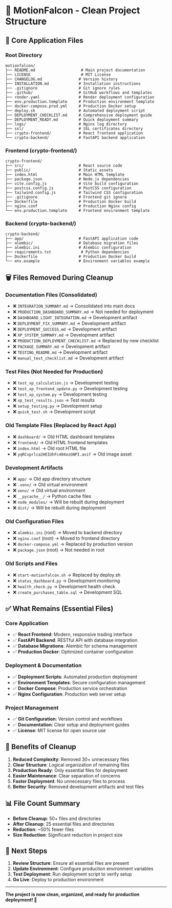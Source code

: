 # 📁 MotionFalcon - Clean Project Structure

## 🎯 **Core Application Files**

### **Root Directory**
```
motionfalcon/
├── README.md                    # Main project documentation
├── LICENSE                      # MIT License
├── CHANGELOG.md                # Version history
├── INSTALLATION.md             # Installation instructions
├── .gitignore                  # Git ignore rules
├── .github/                    # GitHub workflows and templates
├── render.yaml                 # Render deployment configuration
├── env.production.template     # Production environment template
├── docker-compose.prod.yml     # Production Docker setup
├── deploy.sh                   # Automated deployment script
├── DEPLOYMENT_CHECKLIST.md     # Comprehensive deployment guide
├── DEPLOYMENT_READY.md         # Quick deployment summary
├── logs/                       # Nginx log directory
├── ssl/                        # SSL certificates directory
├── crypto-frontend/            # React frontend application
└── crypto-backend/             # FastAPI backend application
```

### **Frontend (crypto-frontend/)**
```
crypto-frontend/
├── src/                        # React source code
├── public/                     # Static assets
├── index.html                  # Main HTML template
├── package.json                # Node.js dependencies
├── vite.config.js              # Vite build configuration
├── postcss.config.js           # PostCSS configuration
├── tailwind.config.js          # Tailwind CSS configuration
├── .gitignore                  # Frontend git ignore
├── Dockerfile                  # Production Docker build
├── nginx.conf                  # Production Nginx config
└── env.production.template     # Frontend environment template
```

### **Backend (crypto-backend/)**
```
crypto-backend/
├── app/                        # FastAPI application code
├── alembic/                    # Database migration files
├── alembic.ini                 # Alembic configuration
├── requirements.txt             # Python dependencies
├── Dockerfile                  # Production Docker build
└── env.example                 # Environment variables example
```

## 🗑️ **Files Removed During Cleanup**

### **Documentation Files (Consolidated)**
- ❌ `INTEGRATION_SUMMARY.md` → Consolidated into main docs
- ❌ `PRODUCTION_DASHBOARD_SUMMARY.md` → Not needed for deployment
- ❌ `DASHBOARD_LIGHT_INTEGRATION.md` → Development artifact
- ❌ `DEPLOYMENT_FIX_SUMMARY.md` → Development artifact
- ❌ `DEPLOYMENT_SUCCESS.md` → Development artifact
- ❌ `XP_SYSTEM_SUMMARY.md` → Development artifact
- ❌ `PRODUCTION_DEPLOYMENT_CHECKLIST.md` → Replaced by new checklist
- ❌ `PACKAGE_SUMMARY.md` → Development artifact
- ❌ `TESTING_README.md` → Development artifact
- ❌ `manual_test_checklist.md` → Development artifact

### **Test Files (Not Needed for Production)**
- ❌ `test_xp_calculation.js` → Development testing
- ❌ `test_xp_frontend_update.py` → Development testing
- ❌ `test_xp_system.py` → Development testing
- ❌ `xp_test_results.json` → Test results
- ❌ `setup_testing.py` → Development setup
- ❌ `quick_test.sh` → Development script

### **Old Template Files (Replaced by React App)**
- ❌ `dashboard/` → Old HTML dashboard templates
- ❌ `frontend/` → Old HTML frontend templates
- ❌ `index.html` → Old root HTML file
- ❌ `yqRCvprlca2HEIUhFc404ozGNPI.avif` → Old image asset

### **Development Artifacts**
- ❌ `app/` → Old app directory structure
- ❌ `.venv/` → Old virtual environment
- ❌ `venv/` → Old virtual environment
- ❌ `__pycache__/` → Python cache files
- ❌ `node_modules/` → Will be rebuilt during deployment
- ❌ `dist/` → Will be rebuilt during deployment

### **Old Configuration Files**
- ❌ `alembic.ini` (root) → Moved to backend directory
- ❌ `nginx.conf` (root) → Moved to frontend directory
- ❌ `docker-compose.yml` → Replaced by production version
- ❌ `package.json` (root) → Not needed in root

### **Old Scripts and Files**
- ❌ `start-motionfalcon.sh` → Replaced by deploy.sh
- ❌ `status_dashboard.py` → Development monitoring
- ❌ `health_check.py` → Development health check
- ❌ `create_purchases_table.sql` → Development SQL

## ✅ **What Remains (Essential Files)**

### **Core Application**
- ✅ **React Frontend**: Modern, responsive trading interface
- ✅ **FastAPI Backend**: RESTful API with database integration
- ✅ **Database Migrations**: Alembic for schema management
- ✅ **Production Docker**: Optimized container configuration

### **Deployment & Documentation**
- ✅ **Deployment Scripts**: Automated production deployment
- ✅ **Environment Templates**: Secure configuration management
- ✅ **Docker Compose**: Production service orchestration
- ✅ **Nginx Configuration**: Production web server setup

### **Project Management**
- ✅ **Git Configuration**: Version control and workflows
- ✅ **Documentation**: Clear setup and deployment guides
- ✅ **License**: MIT license for open source use

## 🚀 **Benefits of Cleanup**

1. **Reduced Complexity**: Removed 30+ unnecessary files
2. **Clear Structure**: Logical organization of remaining files
3. **Production Ready**: Only essential files for deployment
4. **Easier Maintenance**: Clear separation of concerns
5. **Faster Deployment**: No unnecessary files to process
6. **Better Security**: Removed development artifacts and test files

## 📊 **File Count Summary**

- **Before Cleanup**: 50+ files and directories
- **After Cleanup**: 25 essential files and directories
- **Reduction**: ~50% fewer files
- **Size Reduction**: Significant reduction in project size

## 🎯 **Next Steps**

1. **Review Structure**: Ensure all essential files are present
2. **Update Environment**: Configure production environment variables
3. **Test Deployment**: Run deployment script to verify setup
4. **Go Live**: Deploy to production environment

---

**The project is now clean, organized, and ready for production deployment! 🚀**
